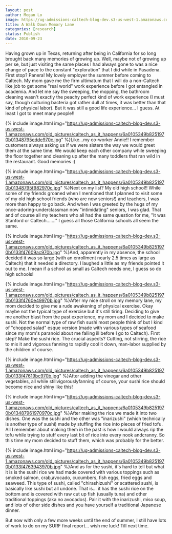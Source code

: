 ```yaml
---
layout: post
author: Megan Lo
image: https://ug-admissions-caltech-blog-dev.s3-us-west-1.amazonaws.com/old_pictures/caltech_as_it_happens/6a0105349b8251970b0133f475e745970b.jpg
title: A Walk Down Memory Lane 
categories: [research]
status: Publish
date: 2010-09-23
---
```



Having grown up in Texas, returning after being in California for so long brought back many memories of growing up. Well, maybe not of growing up per se, but just visiting the same places I had always gone to was a nice change of pace to the constant "exploration" that I did while in Pasadena. First stop?
Panera! My lovely employer the summer before coming to Caltech. My mom gave me the firm ultimatum that I will do a non-Caltech like job to get some "real world" work experience before I got entangled in academia. And let me say the sweeping, the mopping, the bathroom cleaning wasn't exactly the peachy perfect kind of work experience (I must say, though culturing bacteria got rather dull at times, it was better than that kind of physical labor). But it was still a good life experience... I guess. At least I got to meet many people!!

{% include image.html img="https://ug-admissions-caltech-blog-dev.s3-us-west-1.amazonaws.com/old_pictures/caltech_as_it_happens/6a0105349b8251970b01348795edde970c.jpg" %}Like...my co-worker Annie!! I remember customers always asking us if we were sisters the way we would greet them at the same time. We would keep each other company while sweeping the floor together and cleaning up after the many toddlers that ran wild in the restaurant. Good memories :)

{% include image.html img="https://ug-admissions-caltech-blog-dev.s3-us-west-1.amazonaws.com/old_pictures/caltech_as_it_happens/6a0105349b8251970b01348795f982970c.jpg" %}Next on my list? My old high school!! While some of my friends groaned when I mentioned that I planned to visit some of my old high school friends (who are now seniors!) and teachers, I was more than happy to go back. And when I was greeted by the hugs of my once-adoring-underclassman now "intimidating" seniors, I was glad. That and of course all my teachers who all had the same question for me, "It was Stanford or Caltech......." I guess all those California schools all seem the same.


{% include image.html img="https://ug-admissions-caltech-blog-dev.s3-us-west-1.amazonaws.com/old_pictures/caltech_as_it_happens/6a0105349b8251970b0133f47609ac970b.jpg" %}And, apparently in my absence, the school decided it was so large (with an enrollment nearly 2.5 times as large as Caltech) that it needed a directory. I laughed a little as my friends pointed it out to me. I mean if a school as small as Caltech needs one, I guess so do high schools!

{% include image.html img="https://ug-admissions-caltech-blog-dev.s3-us-west-1.amazonaws.com/old_pictures/caltech_as_it_happens/6a0105349b8251970b0133f4760e49970b.jpg" %}After my nice stroll on my memory lane, my mom decided to give me a rude awakening of physical exercise. Okay maybe not the typical type of exercise but it's still tiring. Deciding to give me another blast from the past experience, my mom and I decided to make sushi. Not the normal type of raw fish sushi most people think of but I kind of "chopped salad" esque version (made with various types of seafood since my mom's paranoid about me falling ill before I go to Caltech). First step? Make the sushi rice. The crucial aspects? Cutting, not stirring, the rice to mix it and vigorous fanning to rapidly cool it down, man-labor supplied by the children of course.


{% include image.html img="https://ug-admissions-caltech-blog-dev.s3-us-west-1.amazonaws.com/old_pictures/caltech_as_it_happens/6a0105349b8251970b0133f47619bc970b.jpg" %}After adding the vinegar and other vegetables, all while stillvigorouslyfanning of course, your sushi rice should become nice and shiny like this!

{% include image.html img="https://ug-admissions-caltech-blog-dev.s3-us-west-1.amazonaws.com/old_pictures/caltech_as_it_happens/6a0105349b8251970b013487961970970c.jpg" %}After making the rice we made it into two dishes. One was the sushi and the other was "inarizushi" (which technically is another type of sushi) made by stuffing the rice into pieces of fried tofu. All I remember about making them in the past is how I would always rip the tofu while trying to stuff every last bit of rice into every nook andcranny. So this time my mom decided to stuff them, which was probably for the better.


{% include image.html img="https://ug-admissions-caltech-blog-dev.s3-us-west-1.amazonaws.com/old_pictures/caltech_as_it_happens/6a0105349b8251970b0133f4763943970b.jpg" %}And as for the sushi, it's hard to tell but what it is is the sushi rice we had made covered with various toppings such as smoked salmon, crab,avocado, cucumbers, fish eggs, fried eggs and seaweed. This type of sushi, called "chirashizushi" or scattered sushi, is basically like sushi but all undone. That is... it has the sushi rice on the bottom and is covered with raw cut up fish (usually tuna) and other traditional toppings (aka no avocados). Pair it with the inarizushi, miso soup, and lots of other side dishes and you have yourself a traditional Japanese dinner.

But now with only a few more weeks until the end of summer, I still have lots of work to do on my SURF final report... wish me luck! Till next time.

